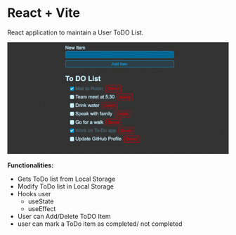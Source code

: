 # React + Vite

React application to maintain a User ToDO List.

![App Screenshot](app-screenshot.png)

**Functionalities:**

-   Gets ToDo list from Local Storage
-   Modify ToDo list in Local Storage
-   Hooks user
    -   useState
    -   useEffect
-   User can Add/Delete ToDO Item
-   user can mark a ToDo item as completed/ not completed
